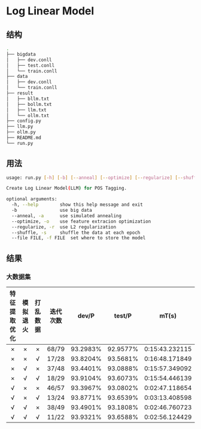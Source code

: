 # Log Linear Model

## 结构

```sh
.
├── bigdata
│   ├── dev.conll
│   ├── test.conll
│   └── train.conll
├── data
│   ├── dev.conll
│   └── train.conll
├── result
│   ├── bllm.txt
│   ├── bollm.txt
│   ├── llm.txt
│   └── ollm.txt
├── config.py
├── llm.py
├── ollm.py
├── README.md
└── run.py
```

## 用法

```sh
usage: run.py [-h] [-b] [--anneal] [--optimize] [--regularize] [--shuffle]

Create Log Linear Model(LLM) for POS Tagging.

optional arguments:
  -h, --help        show this help message and exit
  -b                use big data
  --anneal, -a      use simulated annealing
  --optimize, -o    use feature extracion optimization
  --regularize, -r  use L2 regularization
  --shuffle, -s     shuffle the data at each epoch
  --file FILE, -f FILE  set where to store the model
```

## 结果

### 大数据集

| 特征提取优化 | 模拟退火 | 打乱数据 | 迭代次数 |  dev/P   |  test/P  |     mT(s)      |
| :----------: | :------: | :------: | :------: | :------: | :------: | :------------: |
|      ×       |    ×     |    ×     |  68/79   | 93.2983% | 92.9577% | 0:15:43.232115 |
|      ×       |    ×     |    √     |  17/28   | 93.8204% | 93.5681% | 0:16:48.171849 |
|      ×       |    √     |    ×     |  37/48   | 93.4401% | 93.0888% | 0:15:57.349092 |
|      ×       |    √     |    √     |  18/29   | 93.9104% | 93.6073% | 0:15:54.446139 |
|      √       |    ×     |    ×     |  46/57   | 93.3967% | 93.0802% | 0:02:47.118654 |
|      √       |    ×     |    √     |  13/24   | 93.8771% | 93.6539% | 0:03:13.408598 |
|      √       |    √     |    ×     |  38/49   | 93.4901% | 93.1808% | 0:02:46.760723 |
|      √       |    √     |    √     |  11/22   | 93.9321% | 93.6588% | 0:02:56.124429 |
